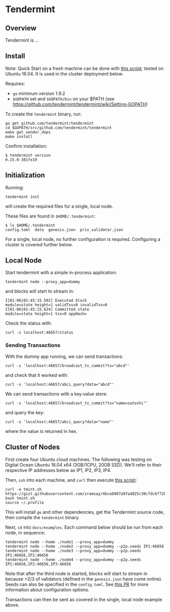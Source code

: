 # Tendermint

## Overview

Tendermint is ...

## Install

Note: Quick Start on a fresh machine can be done with [this script](https://gist.githubusercontent.com/zramsay/4bca8907a97ad825c30cfdc6f72ba97b/raw/b94bf36e34181a2960f9fe0d3eff260d03b6064e/install_tendermint.sh); tested on Ubuntu 16.04. It is used in the cluster deployment below.

Requires: 
- `go` minimum version 1.9.2
- `$GOPATH` set and `$GOPATH/bin` on your $PATH (see https://github.com/tendermint/tendermint/wiki/Setting-GOPATH)

To create the `tendermint` binary, run:

```
go get github.com/tendermint/tendermint
cd $GOPATH/src/github.com/tendermint/tendermint
make get_vendor_deps
make install
```

Confirm installation:

```
$ tendermint version
0.15.0-381fe19
```

## Initialization

Running:

```
tendermint init
```

will create the required files for a single, local node.

These files are found in `$HOME/.tendermint`:

```
$ ls $HOME/.tendermint
config.toml  data  genesis.json  priv_validator.json
```

For a single, local node, no further configuration is required.
Configuring a cluster is covered further below.

## Local Node

Start tendermint with a simple in-process application:

```
tendermint node --proxy_app=dummy
```

and blocks will start to stream in:

```
I[01-06|01:45:15.592] Executed block                               module=state height=1 validTxs=0 invalidTxs=0
I[01-06|01:45:15.624] Committed state                              module=state height=1 txs=0 appHash=
```

Check the status with:

```
curl -s localhost:46657/status
```

### Sending Transactions

With the dummy app running, we can send transactions:

```
curl -s 'localhost:46657/broadcast_tx_commit?tx="abcd"'
```

and check that it worked with:

```
curl -s 'localhost:46657/abci_query?data="abcd"'
```

We can send transactions with a key:value store:

```
curl -s 'localhost:46657/broadcast_tx_commit?tx="name=satoshi"'
```

and query the key:

```
curl -s 'localhost:46657/abci_query?data="name"'
```

where the value is returned in hex.

## Cluster of Nodes

First create four Ubuntu cloud machines. The following was testing on Digital Ocean Ubuntu 16.04 x64 (3GB/1CPU, 20GB SSD). We'll refer to their respective IP addresses below as IP1, IP2, IP3, IP4.

Then, `ssh` into each machine, and `curl` then execute [this script](https://gist.githubusercontent.com/zramsay/4bca8907a97ad825c30cfdc6f72ba97b/raw/b94bf36e34181a2960f9fe0d3eff260d03b6064e/install_tendermint.sh):

```
curl -o tmint.sh https://gist.githubusercontent.com/zramsay/4bca8907a97ad825c30cfdc6f72ba97b/raw/b94bf36e34181a2960f9fe0d3eff260d03b6064e/install_tendermint.sh
bash tmint.sh
source ~/.profile
```

This will install `go` and other dependencies, get the Tendermint source code, then compile the `tendermint` binary.

Next, `cd` into `docs/examples`. Each command below should be run from each node, in sequence:

```
tendermint node --home ./node1 --proxy_app=dummy
tendermint node --home ./node2 --proxy_app=dummy --p2p.seeds IP1:46656
tendermint node --home ./node3 --proxy_app=dummy --p2p.seeds IP1:46656,IP2:46656
tendermint node --home ./node4 --proxy_app=dummy --p2p.seeds IP1:46656,IP2:46656,IP3:46656
```

Note that after the third node is started, blocks will start to stream in because >2/3 of validators (defined in the `genesis.json` have come online). Seeds can also be specified in the `config.toml`. See [this PR](https://github.com/tendermint/tendermint/pull/792) for more information about configuration options.

Transactions can then be sent as covered in the single, local node example above.
